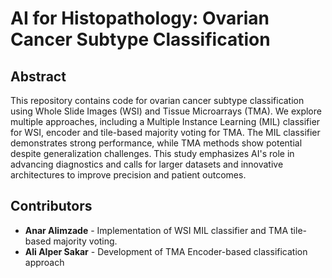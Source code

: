 # AI for Histopathology: Ovarian Cancer Subtype Classification

## Abstract

This repository contains code for ovarian cancer subtype classification using Whole Slide Images (WSI) and Tissue Microarrays (TMA). We explore multiple approaches, including a Multiple Instance Learning (MIL) classifier for WSI, encoder and tile-based majority voting for TMA. The MIL classifier demonstrates strong performance, while TMA methods show potential despite generalization challenges. This study emphasizes AI's role in advancing diagnostics and calls for larger datasets and innovative architectures to improve precision and patient outcomes.


## Contributors

- **Anar Alimzade** - Implementation of WSI MIL classifier and TMA tile-based majority voting.
- **Ali Alper Sakar** - Development of TMA Encoder-based classification approach